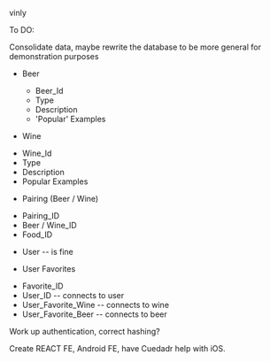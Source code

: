 vinly

To DO:

Consolidate data, maybe rewrite the database to be more general for demonstration purposes
* Beer 
  - Beer_Id
  - Type
  - Description
  - 'Popular' Examples
  
 * Wine
  - Wine_Id
  - Type
  - Description
  - Popular Examples
 
 * Pairing (Beer / Wine) 
  - Pairing_ID
  - Beer / Wine_ID
  - Food_ID
  
 * User -- is fine
 
 * User Favorites
  - Favorite_ID
  - User_ID -- connects to user
  - User_Favorite_Wine -- connects to wine
  - User_Favorite_Beer -- connects to beer
  
  Work up authentication, correct hashing?
  
  Create REACT FE, Android FE, have Cuedadr help with iOS.
